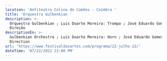 ```yaml
---
location: 'Anfiteatro Colina de Camões - Coimbra '
title: 'Orquestra Gulbenkian '
description: >-
  Orquestra Gulbenkian ; Luis Duarte Moreira: Trompa ; José Eduardo Gomes:
  Direção 
descriptionEn: >-
  Gulbenkian Orchestra ; Luis Duarte Moreira: Horn ; José Eduardo Gomes:
  Direction
url: 'https://www.festivaldasartes.com/programa/22-julho-22/'
dateTime: '07/22/2022 21:00 PM'
---
```


